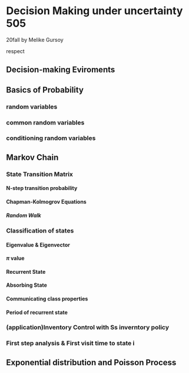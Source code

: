 # Decision Making under uncertainty 505

20fall by Melike Gursoy

respect

## Decision-making Eviroments


## Basics of Probability

### random variables

### common random variables

### conditioning random variables


## Markov Chain

### State Transition Matrix

#### N-step transition probability

#### Chapman-Kolmogrov Equations

##### Random Walk

### Classification of states

#### Eigenvalue & Eigenvector

#### *π* value

#### Recurrent State

#### Absorbing State

#### Communicating class properties

#### Period of recurrent state

### (application)Inventory Control with Ss inverntory policy

### First step analysis & First visit time to state i








## Exponential distribution and Poisson Process
